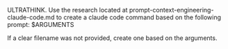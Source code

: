 ULTRATHINK. Use the research located at prompt-context-engineering-claude-code.md to create a claude code command based on the following prompt: $ARGUMENTS

If a clear filename was not provided, create one based on the arguments.